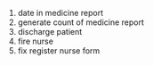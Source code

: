 1. date in medicine report
2. generate count of medicine report
3. discharge patient
4. fire nurse
5. fix register nurse form